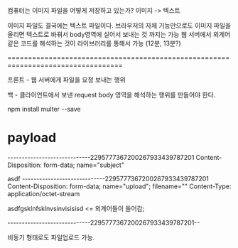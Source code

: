 컴퓨터는 이미지 파일을 어떻게 저장하고 있는가?
이미지 -> 텍스트

이미지 파일도 결국에는 텍스트 파일이다.
브라우저의 자체 기능만으로도 이미지 파일을 올리면 텍스트로 바꿔서 body영역에 실어서 보내는 것 까지는 가능
웹 서버에서 외계어같은 코드를 해석하는 것이 라이브러리를 통해서 가능 (12분, 13분?)

==================================================================================

프론트 - 웹 서버에게 파일을 요청 보내는 행위

백 - 클라이언트에서 보낸 request body 영역을 해석하는 행위를 만들어야 한다.

npm install multer --save


# payload
-----------------------------2295777367200267933439787201
Content-Disposition: form-data; name="subject"

asdf
-----------------------------2295777367200267933439787201
Content-Disposition: form-data; name="upload"; filename=""
Content-Type: application/octet-stream

asdfgsklnfsklnvsinvisisisd  <= 외계어들이 들어감;


-----------------------------2295777367200267933439787201--


비동기 형태로도 파일업로드 가능.
